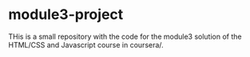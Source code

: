 # module3-project

THis is a small repository with the code for the module3 solution of the HTML/CSS and Javascript course in coursera/.

